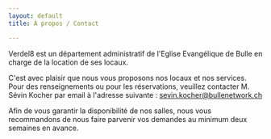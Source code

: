 ```yaml
---
layout: default
title: À propos / Contact

---
```

Verdel8 est un département administratif de l'Eglise Evangélique de Bulle en charge de la location de ses locaux.

C'est avec plaisir que nous vous proposons nos locaux et nos services. Pour des renseignements ou pour les réservations, veuillez contacter M. Sévin Kocher par email à l'adresse suivante : sevin.kocher@bullenetwork.ch

Afin de vous garantir la disponibilité de nos salles, nous vous recommandons de nous faire parvenir vos demandes au minimum deux semaines en avance.